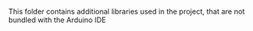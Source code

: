 This folder contains additional libraries used in the project, that are not bundled with the Arduino IDE
